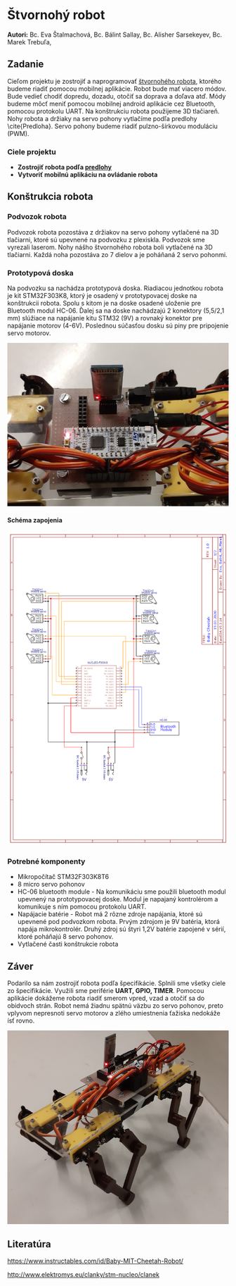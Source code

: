 # Štvornohý robot
__Autori:__ Bc. Eva Štalmachová, Bc. Bálint Sallay, Bc. Alisher Sarsekeyev, Bc. Marek Trebuľa,
 ## Zadanie

Cieľom projektu je zostrojiť a naprogramovať [štvornohého robota](https://www.youtube.com/watch?v=btEk4j-RCMY), ktorého budeme riadiť pomocou mobilnej aplikácie.
Robot bude mať viacero módov. Bude vedieť chodiť dopredu, dozadu, otočiť sa doprava a doľava atď. Módy budeme môcť
meniť pomocou mobilnej android aplikácie cez Bluetooth, pomocou protokolu UART. Na konštrukciu robota použijeme 3D
tlačiareň. Nohy robota a držiaky na servo pohony vytlačíme podľa predlohy \cite{Predloha}. Servo pohony budeme riadiť
pulzno-šírkovou moduláciu (PWM).

  ### Ciele projektu
* __Zostrojiť robota podľa [predlohy](https://www.youtube.com/watch?v=btEk4j-RCMY)__
* __Vytvoriť mobilnú aplikáciu na ovládanie robota__

## Konštrukcia robota

### Podvozok robota

Podvozok robota pozostáva z držiakov na servo pohony vytlačené na 3D tlačiarni, ktoré sú upevnené na podvozku z plexiskla. Podvozok sme vyrezali laserom. Nohy nášho štvornohého robota boli vytlačené na 3D tlačiarni. Každá noha pozostáva zo 7 dielov  a je poháňaná 2 servo pohonmi.

### Prototypová doska

Na podvozku sa nachádza prototypová doska. Riadiacou jednotkou robota je kit STM32F303K8, ktorý je osadený v prototypovacej doske na konštrukcii robota. Spolu s kitom je na doske osadené uloženie pre Bluetooth modul HC-06. Ďalej sa na doske nachádzajú 2 konektory (5,5/2,1 mm) slúžiace na napájanie kitu STM32 (9V) a rovnaký konektor pre napájanie motorov (4-6V). Poslednou súčasťou dosku sú piny pre pripojenie servo motorov.

![Proto_doska](https://github.com/markotre/CheetahRobot/blob/develop/Documentation/Pictures/protodoska.jpg "Prototypova doska")

#### Schéma zapojenia

![Zapojenie](https://github.com/markotre/CheetahRobot/blob/develop/Documentation/Pictures/Schematic_Cheetah.png "Zapojenie")
### Potrebné komponenty
* Mikropočítač STM32F303K8T6
* 8 micro servo pohonov
* HC-06 bluetooth module - Na komunikáciu sme použili bluetooth modul upevnený na prototypovacej doske. Modul je napajaný kontrolérom a komunikuje s ním pomocou protokolu UART. 
* Napájacie batérie - Robot má 2 rôzne zdroje napájania, ktoré sú upevnené pod podvozkom robota. Prvým zdrojom je 9V batéria, ktorá napája mikrokontrolér. Druhý zdroj sú štyri 1,2V batérie zapojené v sérií, ktoré poháňajú 8 servo pohonov.
* Vytlačené časti konštrukcie robota

## Záver

Podarilo sa nám zostrojiť robota podľa špecifikácie. Splnili sme všetky ciele zo špecifikácie. Využili sme periférie __UART, GPIO, TIMER__. Pomocou aplikácie dokážeme robota riadiť smerom vpred, vzad a otočiť sa do obidvoch strán. Robot nemá žiadnu spätnú väzbu zo servo pohonov, preto vplyvom nepresnoti servo motorov a zlého umiestnenia ťažiska nedokáže ísť rovno.

![Vysledok](https://github.com/markotre/CheetahRobot/blob/develop/Pictures/20200119_200212.jpg "Vysledok - robot")



## Literatúra
https://www.instructables.com/id/Baby-MIT-Cheetah-Robot/

http://www.elektromys.eu/clanky/stm-nucleo/clanek
